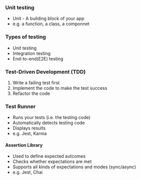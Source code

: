 
### Unit testing
- Unit - A building block of your app
- e.g. a function, a class, a componnet

### Types of testing
- Unit testing
- Integration testing
- End-to-end(E2E) testing

### Test-Driven Development (TDD)
1. Write a failing test first
2. Implement the code to make the test success
3. Refactor the code

### Test Runner
- Runs your tests (i.e. the testing code)
- Automatically detects testing code
- Displays results
- e.g. Jest, Karma

#### Assertion Library
- Used to define expected autcomes
- Checks whether expectations are met
- Supports all kinds of expectations and modes (sync/async)
- e.g. Jest, Chai